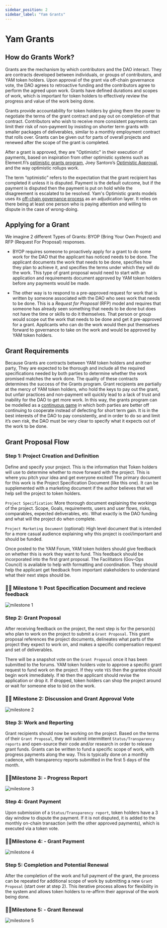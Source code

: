 ```yaml
---
sidebar_position: 2
sidebar_label: "Yam Grants"
---
```


# Yam Grants

## How do Grants Work?

Grants are the mechanism by which contributors and the DAO interact. They are contracts developed between individuals, or groups of contributors, and YAM token holders. Upon approval of the grant via off-chain governance vote, the DAO agrees to retroactive funding and the contributors agree to perform the agreed upon work. Grants have defined durations and scopes of work, which is important for token holders to effectively review the progress and value of the work being done.  

Grants provide accountability for token holders by giving them the power to negotiate the terms of the grant contract and pay out on completion of that contract. Contributors who wish to receive more consistent payments can limit their risk of non-payment by insisting on shorter term grants with smaller packages of deliverables, similar to a monthly employment contract that rolls over. Grants can be given out for parts of overall projects and renewed after the scope of the grant is completed.

After a grant is approved, they are "Optimistic" in their execution of payments, based on inspiration from other optimistic systems such as Element.fi’s [optimistic grants program](https://docs.element.fi/governance-council/council-protocol-smart-contracts/optimistic-grants), Joey Santoro’s [Optimistic Approval](https://medium.com/fei-protocol/decentralized-governance-structures-9c4eb8a3e452), and the way optimistic rollups work.

The term “optimistic” refers to the expectation that the grant recipient has completed it unless it is disputed. Payment is the default outcome, but if the payment is disputed then the payment is put on hold while the disagreement is escalated to be resolved. Yam's Optimistic grants models uses its [off-chain governance process](https://snapshot.org/#/yam.eth) as an adjudication layer. It relies on there being at least one person who is paying attention and willing to dispute in the case of wrong-doing.

## Applying for a Grant

We imagine 2 different Types of Grants: BYOP (Bring Your Own Project) and RFP (Request For Proposal) responses.

- BYOP requires someone to proactively apply for a grant to do some work for the DAO that the applicant has noticed needs to be done. The applicant documents the work that needs to be done, specifies how they plan to achieve it, and specifies the terms under which they will do the work. This type of grant proposal would need to start with an application and requirements document approved by YAM token holders before any payments would be made. 

- The other way is to respond to a pre-approved request for work that is written by someone associated with the DAO who sees work that needs to be done. This is a *Request for Proposal* (RFP) model and requires that someone has already seen something that needs to be done but does not have the time or skills to do it themselves. That person or group would scope out the work that needs to be done and get it pre-approved for a grant. Applicants who can do the work would then put themselves forward to governance to take on the work and would be approved by YAM token holders.

## Grant Requirements

Because Grants are contracts between YAM token holders and another party, They are expected to be thorough and include all the required specifications needed by both parties to determine whether the work promised matches the work done. The quality of these contracts determines the success of the Grants program. Grant recipients are partially at the mercy of YAM token holders, who hold the keys to pay out the grant, but unfair practices and non-payment will quickly lead to a lack of trust and inability for the DAO to get more work. In this way, the grants program can be modelled as a [continuous game](https://en.wikipedia.org/wiki/Continuous_game) in which both parties are better off continuing to cooperate instead of defecting for short term gain. It is in the best interests of the DAO to pay consistently, and in order to do so and limit it’s own risk, the DAO must be very clear to specify what it expects out of the work to be done.

## Grant Proposal Flow

### **Step 1:** Project Creation and Definition

Define and specify your project. This is the information that Token holders will use to determine whether to move forward with the project. This is where you pitch your idea and get everyone excited! The primary document for this work is the Project Specification Document (like this one). It can be supplemented with a marketing document if the author believes that will help sell the project to token holders.

`Project Specification`: More thorough document explaining the workings of the project. Scope, Goals, requirements, users and user flows, risks, comparables, expected deliverables, etc. What exactly is the DAO funding and what will the project do when complete.

`Project Marketing Document` (optional): High level document that is intended for a more casual audience explaining why this project is cool/important and should be funded.

Once posted to the YAM Forum, YAM token holders should give feedback on whether this is work they want to fund. This feedback should be incorporated into the first grant proposal. The Facilitators (Gov-Ops Council) is available to help with formatting and coordination. They should help the applicant get feedback from important stakeholders to understand what their next steps should be.

### :running_man: Milestone 1: Post Specification Document and recieve feedback

![milestone 1](220919-process%201.png)

### Step 2: Grant Proposal

After receiving feedback on the project, the next step is for the person(s) who plan to work on the project to submit a `Grant Proposal`. This grant proposal references the project documents, delineates what parts of the project they expect to work on, and makes a specific compensation request and set of deliverables.

There will be a snapshot vote on the `Grant Proposal` once it has been submitted to the forums. YAM token holders vote to approve a specific grant request to fund work on the project. If they vote `YES` then the grantee should begin work immediately. If `NO` then the applicant should revise the application or drop it. If dropped, token holders can shop the project around or wait for someone else to bid on the work.

### :running_man: Milestone 2: Discussion and Grant Approval Vote

![milestone 2](./220919-process%202.png)

### Step 3: Work and Reporting

Grant recipients should now be working on the project. Based on the terms of their `Grant Proposal`, they will submit intermittent `Status/Transparency reports` and open-source their code and/or research in order to release grant funds. Grants can be written to fund a specific scope of work, with progress payments along the way. This is typically done on a monthly cadence, with transparency reports submitted in the first 5 days of the month.

### :running_man:Milestone 3: - Progress Report

![milestone 3](./220919-process%203.png)

### Step 4: Grant Payment

Upon submission of a `Status/Transparency report`, token holders have a 3 day window to dispute the payment. If it is not disputed, it is added to the monthly on-chain transaction (with the other approved payments), which is executed via a token vote.

### :running_man:Milestone 4: - Grant Payment

![milestone 4](./220919-process%204.png)

### Step 5: Completion and Potential Renewal

After the completion of the work and full payment of the grant, the process can be repeated for additional scope of work by submitting a new `Grant Proposal` (start over at step 2). This iterative process allows for flexibility in the system and allows token holders to re-affirm their approval of the work being done.

### :running_man:Milestone 5: - Grant Renewal

![milestone 5](./220919-process%205b.png)
